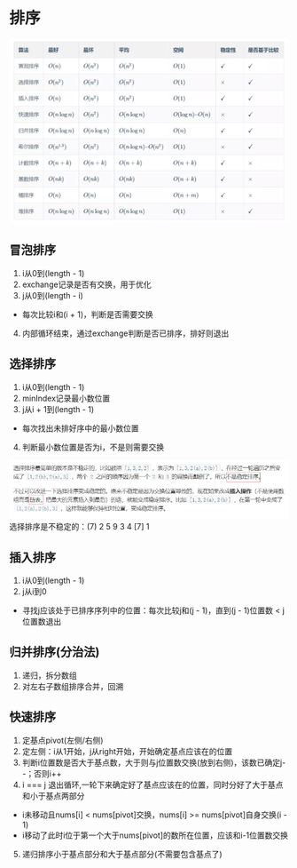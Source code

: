 # 排序
![排序](./images/sort.webp)

## 冒泡排序
1. i从0到(length - 1)
2. exchange记录是否有交换，用于优化
3. j从0到(length - i)
- 每次比较i和(i + 1)，判断是否需要交换
4. 内部循环结束，通过exchange判断是否已排序，排好则退出

## 选择排序
1. i从0到(length - 1)
2. minIndex记录最小数位置
3. j从i + 1到(length - 1)
- 每次找出未排好序中的最小数位置
4. 判断最小数位置是否为i，不是则需要交换

![selectionSort](./images/selectionSort.jpg)
选择排序是不稳定的：(7) 2 5 9 3 4 [7] 1

## 插入排序
1. i从0到(length - 1)
2. j从i到0
- 寻找j应该处于已排序序列中的位置：每次比较j和(j - 1)，直到(j - 1)位置数 < j位置数退出

## 归并排序(分治法)
1. 递归，拆分数组
2. 对左右子数组排序合并，回溯

## 快速排序
1. 定基点pivot(左侧/右侧)
2. 定左侧：i从1开始，j从right开始，开始确定基点应该在的位置
3. 判断i位置数是否大于基点数，大于则与j位置数交换(放到右侧)，该数已确定j--；否则i++
4. i === j 退出循环,一轮下来确定好了基点应该在的位置，同时分好了大于基点和小于基点两部分
- i未移动且nums[i] < nums[pivot]交换，nums[i] >= nums[pivot]自身交换(i - 1)
- i移动了此时i位于第一个大于nums[pivot]的数所在位置，应该和i-1位置数交换
5. 递归排序小于基点部分和大于基点部分(不需要包含基点了)
